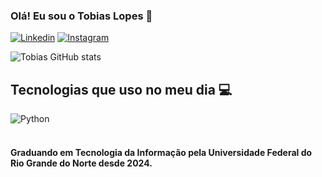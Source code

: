 
### Olá! Eu sou o Tobias Lopes 👋

[![Linkedin](https://img.shields.io/badge/LinkedIn-0077B5?style=for-the-badge&logo=linkedin&logoColor=white)](https://linkedin.com/in/tobias-n-lopes-219b9b2a2)
[![Instagram](https://img.shields.io/badge/Instagram-E4405F?style=for-the-badge&logo=instagram&logoColor=white)](https://instagram.com/tobiaslps)

![Tobias GitHub stats](https://github-readme-stats.vercel.app/api?username=Tobias-Lopes&show_icons=true&theme=dark)

## Tecnologias que uso no meu dia 💻
<div style="display: inline_block">
  <img align="center" alt="Python" src="https://img.shields.io/badge/Python-14354C?style=for-the-badge&logo=python&logoColor=white" />
</div><br/>

#### Graduando em Tecnologia da Informação pela Universidade Federal do Rio Grande do Norte desde 2024.


